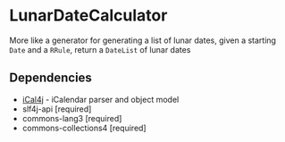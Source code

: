 # LunarDateCalculator
More like a generator for generating a list of lunar dates, given a starting `Date` and a `RRule`, return a `DateList` of lunar dates

## Dependencies
* [iCal4j](https://github.com/ical4j/ical4j) - iCalendar parser and object model
* slf4j-api [required]
* commons-lang3 [required]
* commons-collections4 [required]
